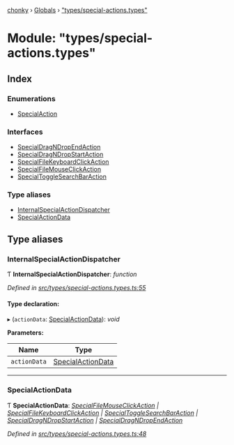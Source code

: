 [chonky](../README.md) › [Globals](../globals.md) › ["types/special-actions.types"](_types_special_actions_types_.md)

# Module: "types/special-actions.types"

## Index

### Enumerations

* [SpecialAction](../enums/_types_special_actions_types_.specialaction.md)

### Interfaces

* [SpecialDragNDropEndAction](../interfaces/_types_special_actions_types_.specialdragndropendaction.md)
* [SpecialDragNDropStartAction](../interfaces/_types_special_actions_types_.specialdragndropstartaction.md)
* [SpecialFileKeyboardClickAction](../interfaces/_types_special_actions_types_.specialfilekeyboardclickaction.md)
* [SpecialFileMouseClickAction](../interfaces/_types_special_actions_types_.specialfilemouseclickaction.md)
* [SpecialToggleSearchBarAction](../interfaces/_types_special_actions_types_.specialtogglesearchbaraction.md)

### Type aliases

* [InternalSpecialActionDispatcher](_types_special_actions_types_.md#internalspecialactiondispatcher)
* [SpecialActionData](_types_special_actions_types_.md#specialactiondata)

## Type aliases

###  InternalSpecialActionDispatcher

Ƭ **InternalSpecialActionDispatcher**: *function*

*Defined in [src/types/special-actions.types.ts:55](https://github.com/TimboKZ/Chonky/blob/eb6f214/src/types/special-actions.types.ts#L55)*

#### Type declaration:

▸ (`actionData`: [SpecialActionData](_types_special_actions_types_.md#specialactiondata)): *void*

**Parameters:**

Name | Type |
------ | ------ |
`actionData` | [SpecialActionData](_types_special_actions_types_.md#specialactiondata) |

___

###  SpecialActionData

Ƭ **SpecialActionData**: *[SpecialFileMouseClickAction](../interfaces/_types_special_actions_types_.specialfilemouseclickaction.md) | [SpecialFileKeyboardClickAction](../interfaces/_types_special_actions_types_.specialfilekeyboardclickaction.md) | [SpecialToggleSearchBarAction](../interfaces/_types_special_actions_types_.specialtogglesearchbaraction.md) | [SpecialDragNDropStartAction](../interfaces/_types_special_actions_types_.specialdragndropstartaction.md) | [SpecialDragNDropEndAction](../interfaces/_types_special_actions_types_.specialdragndropendaction.md)*

*Defined in [src/types/special-actions.types.ts:48](https://github.com/TimboKZ/Chonky/blob/eb6f214/src/types/special-actions.types.ts#L48)*
